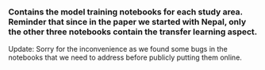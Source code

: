 ### Contains the model training notebooks for each study area. Reminder that since in the paper we started with Nepal, only the other three notebooks contain the transfer learning aspect.

Update: Sorry for the inconvenience as we found some bugs in the notebooks that we need to address before publicly putting them online. 
